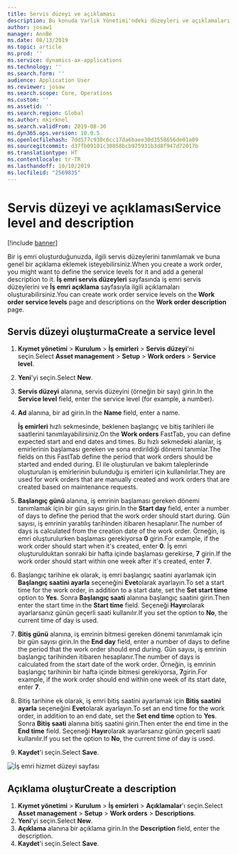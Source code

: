 ```yaml
---
title: Servis düzeyi ve açıklaması
description: Bu konuda Varlık Yönetimi'ndeki düzeyleri ve açıklamaları açıklanmaktadır.
author: josaw1
manager: AnnBe
ms.date: 08/13/2019
ms.topic: article
ms.prod: ''
ms.service: dynamics-ax-applications
ms.technology: ''
ms.search.form: ''
audience: Application User
ms.reviewer: josaw
ms.search.scope: Core, Operations
ms.custom: ''
ms.assetid: ''
ms.search.region: Global
ms.author: mkirknel
ms.search.validFrom: 2019-08-30
ms.dyn365.ops.version: 10.0.5
ms.openlocfilehash: 7dd577c930c6cc17da6baee30d3558656de01a09
ms.sourcegitcommit: d37fb09101c30858bcb975931b3d8f947d72017b
ms.translationtype: HT
ms.contentlocale: tr-TR
ms.lasthandoff: 10/10/2019
ms.locfileid: "2569835"
---
```

# <a name="service-level-and-description"></a><span data-ttu-id="6f602-103">Servis düzeyi ve açıklaması</span><span class="sxs-lookup"><span data-stu-id="6f602-103">Service level and description</span></span>

[!include [banner](../../includes/banner.md)]

 

<span data-ttu-id="6f602-104">Bir iş emri oluşturduğunuzda, ilgili servis düzeylerini tanımlamak ve buna genel bir açıklama eklemek isteyebilirsiniz.</span><span class="sxs-lookup"><span data-stu-id="6f602-104">When you create a work order, you might want to define the service levels for it and add a general description to it.</span></span> <span data-ttu-id="6f602-105">**İş emri servis düzeyleri** sayfasında iş emri servis düzeylerini ve **İş emri açıklama** sayfasıyla ilgili açıklamaları oluşturabilirsiniz.</span><span class="sxs-lookup"><span data-stu-id="6f602-105">You can create work order service levels on the **Work order service levels** page and descriptions on the **Work order description** page.</span></span>

## <a name="create-a-service-level"></a><span data-ttu-id="6f602-106">Servis düzeyi oluşturma</span><span class="sxs-lookup"><span data-stu-id="6f602-106">Create a service level</span></span>

1. <span data-ttu-id="6f602-107">**Kıymet yönetimi** \> **Kurulum** \> **İş emirleri** \> **Servis düzeyi**'ni seçin.</span><span class="sxs-lookup"><span data-stu-id="6f602-107">Select **Asset management** \> **Setup** \> **Work orders** \> **Service level**.</span></span>
2. <span data-ttu-id="6f602-108">**Yeni**'yi seçin.</span><span class="sxs-lookup"><span data-stu-id="6f602-108">Select **New**.</span></span>
3. <span data-ttu-id="6f602-109">**Servis düzeyi** alanına, servis düzeyini (örneğin bir sayı) girin.</span><span class="sxs-lookup"><span data-stu-id="6f602-109">In the **Service level** field, enter the service level (for example, a number).</span></span>
4. <span data-ttu-id="6f602-110">**Ad** alanına, bir ad girin.</span><span class="sxs-lookup"><span data-stu-id="6f602-110">In the **Name** field, enter a name.</span></span>

    <span data-ttu-id="6f602-111">**İş emirleri** hızlı sekmesinde, beklenen başlangıç ve bitiş tarihleri ile saatlerini tanımlayabilirsiniz.</span><span class="sxs-lookup"><span data-stu-id="6f602-111">On the **Work orders** FastTab, you can define expected start and end dates and times.</span></span> <span data-ttu-id="6f602-112">Bu hızlı sekmedeki alanlar, iş emirlerinin başlaması gereken ve sona erdirildiği dönemi tanımlar.</span><span class="sxs-lookup"><span data-stu-id="6f602-112">The fields on this FastTab define the period that work orders should be started and ended during.</span></span> <span data-ttu-id="6f602-113">El ile oluşturulan ve bakım taleplerinde oluşturulan iş emirlerinin bulunduğu iş emirleri için kullanılırlar.</span><span class="sxs-lookup"><span data-stu-id="6f602-113">They are used for work orders that are manually created and work orders that are created based on maintenance requests.</span></span> 

5. <span data-ttu-id="6f602-114">**Başlangıç günü** alanına, iş emrinin başlaması gereken dönemi tanımlamak için bir gün sayısı girin.</span><span class="sxs-lookup"><span data-stu-id="6f602-114">In the **Start day** field, enter a number of days to define the period that the work order should start during.</span></span> <span data-ttu-id="6f602-115">Gün sayısı, iş emrinin yaratılış tarihinden itibaren hesaplanır.</span><span class="sxs-lookup"><span data-stu-id="6f602-115">The number of days is calculated from the creation date of the work order.</span></span> <span data-ttu-id="6f602-116">Örneğin, iş emri oluşturulurken başlaması gerekiyorsa **0** girin.</span><span class="sxs-lookup"><span data-stu-id="6f602-116">For example, if the work order should start when it's created, enter **0**.</span></span> <span data-ttu-id="6f602-117">İş emri oluşturulduktan sonraki bir hafta içinde başlaması gerekirse, **7** girin.</span><span class="sxs-lookup"><span data-stu-id="6f602-117">If the work order should start within one week after it's created, enter **7**.</span></span>
6. <span data-ttu-id="6f602-118">Başlangıç tarihine ek olarak, iş emri başlangıç saatini ayarlamak için **Başlangıç saatini ayarla** seçeneğini **Evet**olarak ayarlayın.</span><span class="sxs-lookup"><span data-stu-id="6f602-118">To set a start time for the work order, in addition to a start date, set the **Set start time** option to **Yes**.</span></span> <span data-ttu-id="6f602-119">Sonra **Başlangıç saati** alanına başlangıç saatini girin.</span><span class="sxs-lookup"><span data-stu-id="6f602-119">Then enter the start time in the **Start time** field.</span></span> <span data-ttu-id="6f602-120">Seçeneği **Hayır**olarak ayarlarsanız günün geçerli saati kullanılır.</span><span class="sxs-lookup"><span data-stu-id="6f602-120">If you set the option to **No**, the current time of day is used.</span></span>
7. <span data-ttu-id="6f602-121">**Bitiş günü** alanına, iş emrinin bitmesi gereken dönemi tanımlamak için bir gün sayısı girin.</span><span class="sxs-lookup"><span data-stu-id="6f602-121">In the **End day** field, enter a number of days to define the period that the work order should end during.</span></span> <span data-ttu-id="6f602-122">Gün sayısı, iş emrinin başlangıç tarihinden itibaren hesaplanır.</span><span class="sxs-lookup"><span data-stu-id="6f602-122">The number of days is calculated from the start date of the work order.</span></span> <span data-ttu-id="6f602-123">Örneğin, iş emrinin başlangıç tarihinin bir hafta içinde bitmesi gerekiyorsa, **7**girin.</span><span class="sxs-lookup"><span data-stu-id="6f602-123">For example, if the work order should end within one week of its start date, enter **7**.</span></span>
8. <span data-ttu-id="6f602-124">Bitiş tarihine ek olarak, iş emri bitiş saatini ayarlamak için **Bitiş saatini ayarla** seçeneğini **Evet**olarak ayarlayın.</span><span class="sxs-lookup"><span data-stu-id="6f602-124">To set an end time for the work order, in addition to an end date, set the **Set end time** option to **Yes**.</span></span> <span data-ttu-id="6f602-125">Sonra **Bitiş saati** alanına bitiş saatini girin.</span><span class="sxs-lookup"><span data-stu-id="6f602-125">Then enter the end time in the **End time** field.</span></span> <span data-ttu-id="6f602-126">Seçeneği **Hayır**olarak ayarlarsanız günün geçerli saati kullanılır.</span><span class="sxs-lookup"><span data-stu-id="6f602-126">If you set the option to **No**, the current time of day is used.</span></span>
9. <span data-ttu-id="6f602-127">**Kaydet**'i seçin.</span><span class="sxs-lookup"><span data-stu-id="6f602-127">Select **Save**.</span></span>

![İş emri hizmet düzeyi sayfası](media/19-setup-for-work-orders.png)

## <a name="create-a-description"></a><span data-ttu-id="6f602-129">Açıklama oluştur</span><span class="sxs-lookup"><span data-stu-id="6f602-129">Create a description</span></span>

1. <span data-ttu-id="6f602-130">**Kıymet yönetimi** \> **Kurulum** \> **İş emirleri** \> **Açıklamalar**'ı seçin.</span><span class="sxs-lookup"><span data-stu-id="6f602-130">Select **Asset management** \> **Setup** \> **Work orders** \> **Descriptions**.</span></span>
2. <span data-ttu-id="6f602-131">**Yeni**'yi seçin.</span><span class="sxs-lookup"><span data-stu-id="6f602-131">Select **New**.</span></span>
3. <span data-ttu-id="6f602-132">**Açıklama** alanına bir açıklama girin.</span><span class="sxs-lookup"><span data-stu-id="6f602-132">In the **Description** field, enter the description.</span></span>
4. <span data-ttu-id="6f602-133">**Kaydet**'i seçin.</span><span class="sxs-lookup"><span data-stu-id="6f602-133">Select **Save**.</span></span>
